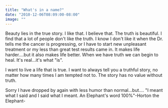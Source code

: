 ```yaml
---
title: "What's in a name?"
date: "2010-12-06T08:09:00-08:00"
image: ""
---
```


Beauty lies in the true story. I like that. I believe that. The truth is beautiful.
I find that a lot of people don't like the truth. I know I don't like it when the Dr. tells me the cancer is progressing, or I have to start new unpleasant treatment or my less than great test results came in. It makes life harder....but it also makes life better. When we have truth we can begin to heal. It's real...it's what "is". 

I want to live a life that is true. I want to always tell you a truthful story, no matter how many times I am tempted not to. The story has no value without truth.

Sorry I have dropped by again with less humor than normal...but....
"I meant what I said and I said what I meant. An Elephant's word 100%"-Horton the Elephant-